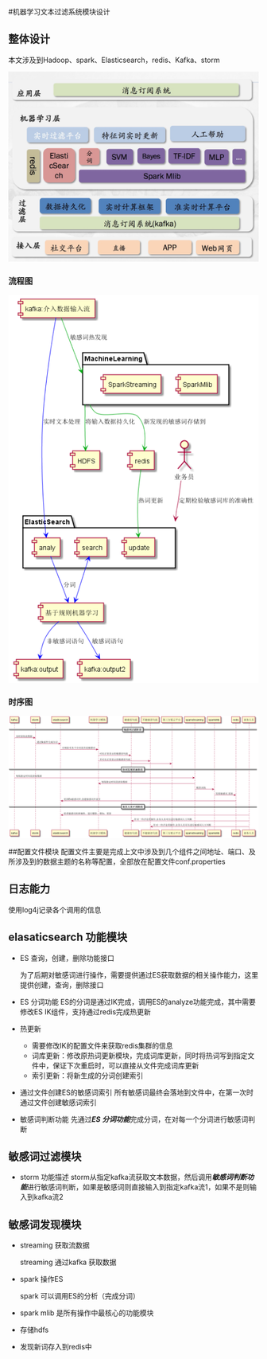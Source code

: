 #机器学习文本过滤系统模块设计

## 整体设计
本文涉及到Hadoop、spark、Elasticsearch，redis、Kafka、storm 

![](架构图.png)

### 流程图

![](Framework.png)

### 时序图

![](时序图.png)

##配置文件模块
配置文件主要是完成上文中涉及到几个组件之间地址、端口、及所涉及到的数据主题的名称等配置，全部放在配置文件conf.properties
## 日志能力
使用log4j记录各个调用的信息
## elasaticsearch 功能模块
* ES 查询，创建，删除功能接口

	为了后期对敏感词进行操作，需要提供通过ES获取数据的相关操作能力，这里提供创建，查询，删除接口
* ES 分词功能
ES的分词是通过IK完成，调用ES的analyze功能完成，其中需要修改ES IK组件，支持通过redis完成热更新
* 热更新
	* 需要修改IK的配置文件来获取redis集群的信息
	* 词库更新：修改原热词更新模块，完成词库更新，同时将热词写到指定文件中，保证下次重启时，可以直接从文件完成词库更新
	* 索引更新：将新生成的分词创建索引

* 通过文件创建ES的敏感词索引
所有敏感词最终会落地到文件中，在第一次时通过文件创建敏感词索引
* 敏感词判断功能
先通过***ES 分词功能***完成分词，在对每一个分词进行敏感词判断
## 敏感词过滤模块
* storm 功能描述
storm从指定kafka流获取文本数据，然后调用***敏感词判断功能***进行敏感词判断，如果是敏感词则直接输入到指定kafka流1，如果不是则输入到kafka流2

## 敏感词发现模块
* streaming 获取流数据

	streaming 通过kafka 获取数据 

* spark 操作ES

	spark 可以调用ES的分析（完成分词）
* spark mlib
是所有操作中最核心的功能模块
* 存储hdfs
* 发现新词存入到redis中





	






